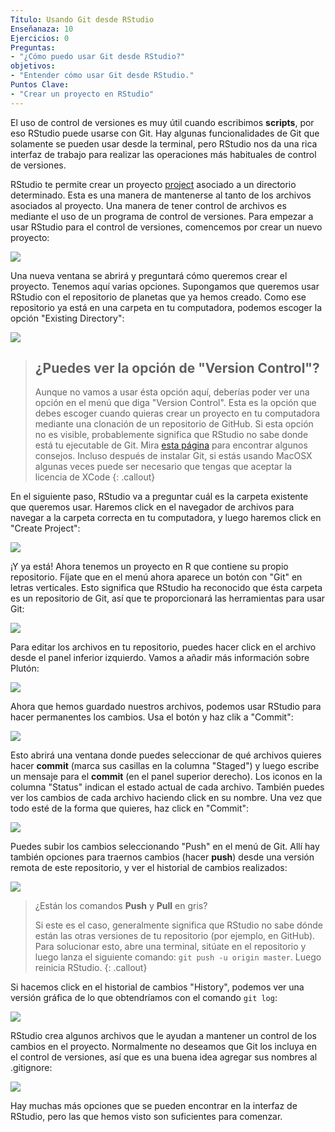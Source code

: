 ```yaml
---
Título: Usando Git desde RStudio
Enseñanaza: 10
Ejercicios: 0
Preguntas:
- "¿Cómo puedo usar Git desde RStudio?"
objetivos:
- "Entender cómo usar Git desde RStudio."
Puntos Clave:
- "Crear un proyecto en RStudio"
---
```


El uso de control de versiones es muy útil cuando escribimos **scripts**, por eso RStudio puede usarse con Git. Hay algunas funcionalidades de Git que solamente se pueden usar desde la terminal, pero RStudio nos da una rica interfaz de trabajo para realizar las operaciones más habituales de control de versiones.

RStudio te permite crear un proyecto [project][rstudio-projects] asociado a un directorio determinado. Esta es una manera de mantenerse al tanto de los archivos asociados al proyecto. Una manera de tener control de archivos es mediante el uso de un programa de control de versiones. Para empezar a usar RStudio para el control de versiones, comencemos por crear un nuevo proyecto: 

![](../fig/RStudio_screenshot_newproject.png)

Una nueva ventana se abrirá y preguntará cómo queremos crear el proyecto. Tenemos
aquí varias opciones. Supongamos que queremos usar RStudio con el repositorio de planetas
que ya hemos creado. Como ese repositorio ya está en una carpeta en tu computadora,
podemos escoger la opción "Existing Directory": 

![](../fig/RStudio_screenshot_existingdirectory.png)

> ## ¿Puedes ver la opción de "Version Control"?
>
> Aunque no vamos a usar ésta opción aquí, deberías poder ver una opción en el menú que diga
> "Version Control". Esta es la opción que debes escoger cuando quieras crear
> un proyecto en tu computadora mediante una clonación de un repositorio de GitHub.
> Si esta opción no es visible, probablemente significa que RStudio no sabe
> donde está tu ejecutable de Git. Mira 
> [esta página](https://stat545-ubc.github.io/git03_rstudio-meet-git.html)
> para encontrar algunos consejos. Incluso después de instalar Git, si estás usando MacOSX
> algunas veces puede ser necesario que tengas que aceptar la licencia de XCode
{: .callout}

En el siguiente paso, RStudio va a preguntar cuál es la carpeta existente que queremos usar. Haremos 
click en el navegador de archivos para navegar a la carpeta correcta en tu computadora, y luego haremos click en 
"Create Project":

![](../fig/RStudio_screenshot_navigateexisting.png)

¡Y ya está! Ahora tenemos un proyecto en R que contiene su propio repositorio. Fíjate que en el menú ahora aparece un botón con "Git" en letras verticales. Esto significa que RStudio ha reconocido que ésta carpeta es un repositorio de Git, así que te proporcionará las herramientas para usar Git:

![](../fig/RStudio_screenshot_afterclone.png)

Para editar los archivos en tu repositorio, puedes hacer click en el archivo desde el panel inferior izquierdo. Vamos a añadir más información sobre Plutón:

![](../fig/RStudio_screenshot_editfiles.png)

Ahora que hemos guardado nuestros archivos, podemos usar RStudio para hacer permanentes los cambios. Usa el botón y haz clik a "Commit":

![](../fig/RStudio_screenshot_commit.png)

Esto abrirá una ventana donde puedes seleccionar de qué archivos quieres hacer **commit** (marca
sus casillas en la columna "Staged") y luego escribe un mensaje para el **commit** (en el panel
superior derecho). Los iconos en la columna "Status" indican el estado actual de cada
archivo. También puedes ver los cambios de cada archivo haciendo click en su nombre. Una vez
que todo esté de la forma que quieres, haz click en "Commit":

![](../fig/RStudio_screenshot_review.png)

Puedes subir los cambios seleccionando "Push" en el menú de Git. Allí hay también
opciones para traernos cambios (hacer **push**) desde una versión remota de este repositorio, y ver
el historial de cambios realizados:

![](../fig/RStudio_screenshot_history.png)

> ¿Están los comandos **Push** y **Pull** en gris?
>
> Si este es el caso, generalmente significa que RStudio no sabe dónde están las 
> otras versiones de tu repositorio (por ejemplo, en GitHub).
> Para solucionar esto, abre una terminal, sitúate en el repositorio y luego lanza el siguiente comando:
> `git push -u origin master`. Luego reinicia RStudio.
{: .callout}

Si hacemos click en el historial de cambios "History", podemos ver una versión gráfica de lo
que obtendríamos con el comando `git log`:

![](../fig/RStudio_screenshot_viewhistory.png)

RStudio crea algunos archivos que le ayudan a mantener un control de los cambios en el proyecto. Normalmente no deseamos que Git los incluya en el control de versiones, así que es una buena idea agregar sus nombres al .gitignore:

![](../fig/RStudio_screenshot_gitignore.png)

Hay muchas más opciones que se pueden encontrar en la interfaz de RStudio, pero las que hemos visto son suficientes para comenzar.

[rstudio-projects]: https://support.rstudio.com/hc/en-us/articles/200526207-Using-Projects
